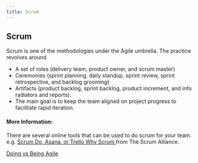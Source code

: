 ```yaml
---
title: Scrum
---
```

## Scrum

Scrum is one of the methodologies under the Agile umbrella. 
The practice revolves around 
- A set of roles (delivery team, product owner, and scrum master)
- Ceremonies (sprint planning, daily standup, sprint review, sprint retrospective, and backlog grooming)
- Artifacts (product backlog, sprint backlog, product increment, and info radiators and reports).
- The main goal is to keep the team aligned on project progress to facilitate rapid iteration.


#### More Information:
There are several online tools that can be used to do scrum for your team. e.g. <a href='https://www.scrumdo.com/'>Scrum Do, <a href='http://www.asana.com'>Asana, or <a href='http://trello.com'>Trello
<a href='https://www.scrumalliance.org/why-scrum'> Why Scrum </a> from The Scrum Alliance.

<a href='http://agilitrix.com/2016/04/doing-agile-vs-being-agile/'>Doing vs Being Agile</a>

